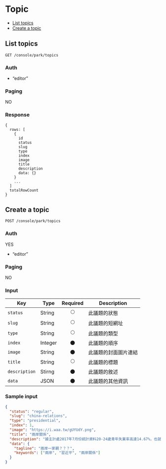 # Topic

- [List topics](#list-topics)
- [Create a topic](#create-a-topic)

## List topics
```
GET /console/park/topics
```

### Auth
- “editor”

### Paging
NO

### Response
```
{
  rows: [
    {
      id
      status
      slug
      type
      index
      image
      title
      description
      data: {}
    }
    ...
  ]
  totalRowCount
}
```

## Create a topic
```
POST /console/park/topics
```

### Auth
YES
- “editor”

### Paging
NO

### Input

| Key | Type | Required | Description |
| --- | --- | :---: | --- |
| `status` | String | 🌕 | 此議題的狀態 |
| `slug` | String | 🌕 | 此議題的短網址 |
| `type` | String | 🌕 | 此議題的類型 |
| `index` | Integer | 🌑 | 此議題的順序 |
| `image` | String | 🌑 | 此議題的封面圖片連結 |
| `title` | String | 🌕 | 此議題的標題 |
| `description` | Stirng | 🌑 | 此議題的敘述 |
| `data` | JSON | 🌑 | 此議題的其他資訊 |

### Sample input
```json
{
  "status": "regular",
  "slug": "china-relations",
  "type": "presidential",
  "index": 1,
  "image": "https://i.waa.tw/gUYUdY.png",
  "title": "兩岸關係",
  "description": "據主計處2017年7月份統計資料20-24歲青年失業率高達14.67%，也就代表每8個年輕人就有1位是屬失業狀態的。人力銀行分析其原因，主要為二：台灣的低薪環境、勞動環境惡劣；若再將30歲以下失業率計算進去，總數超過20萬人，比例已占全台近半失業率，這難道不是政府與企業該重視的警訊嗎？",
  "data": {
    "tagline": "兩岸一家親？？？",
    "keywords": ["兩岸", "習近平", "兩岸關係"]
  }
}
```
